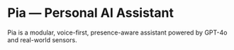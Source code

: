 # Pia — Personal AI Assistant

Pia is a modular, voice-first, presence-aware assistant powered by GPT-4o and real-world sensors.